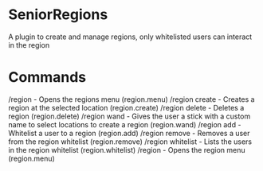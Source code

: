 # SeniorRegions
A plugin to create and manage regions, only whitelisted users can interact in the region

# Commands
/region - Opens the regions menu (region.menu)
/region create <name> - Creates a region at the selected location (region.create)
/region delete <name> - Deletes a region (region.delete)
/region wand - Gives the user a stick with a custom name to select locations to create a region (region.wand)
/region add <name> <username> - Whitelist a user to a region (region.add)
/region remove <name> <username> - Removes a user from the region whitelist (region.remove)
/region whitelist <name> - Lists the users in the region whitelist (region.whitelist)
/region <name> - Opens the region menu (region.menu)
